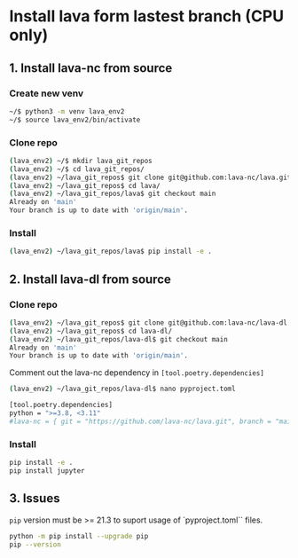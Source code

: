 # Install lava form lastest branch (CPU only)
## 1. Install lava-nc from source
### Create new venv
```bash
~/$ python3 -m venv lava_env2
~/$ source lava_env2/bin/activate
```

### Clone repo
```bash
(lava_env2) ~/$ mkdir lava_git_repos
(lava_env2) ~/$ cd lava_git_repos/
(lava_env2) ~/lava_git_repos$ git clone git@github.com:lava-nc/lava.git
(lava_env2) ~/lava_git_repos$ cd lava/
(lava_env2) ~/lava_git_repos/lava$ git checkout main
Already on 'main'
Your branch is up to date with 'origin/main'.
```
### Install
```bash
(lava_env2) ~/lava_git_repos/lava$ pip install -e .
```

## 2. Install lava-dl from source
### Clone repo
```bash
(lava_env2) ~/lava_git_repos$ git clone git@github.com:lava-nc/lava-dl.git
(lava_env2) ~/lava_git_repos$ cd lava-dl/
(lava_env2) ~/lava_git_repos/lava-dl$ git checkout main
Already on 'main'
Your branch is up to date with 'origin/main'.
```
Comment out the lava-nc dependency in `[tool.poetry.dependencies]`
```bash
(lava_env2) ~/lava_git_repos/lava-dl$ nano pyproject.toml
```
```bash
[tool.poetry.dependencies]
python = ">=3.8, <3.11"
#lava-nc = { git = "https://github.com/lava-nc/lava.git", branch = "main", develop = true }
```
### Install
```bash
pip install -e .
pip install jupyter
```

## 3. Issues
`pip` version must be >= 21.3 to suport  usage of `pyproject.toml`` files.
```bash
python -m pip install --upgrade pip
pip --version
```

